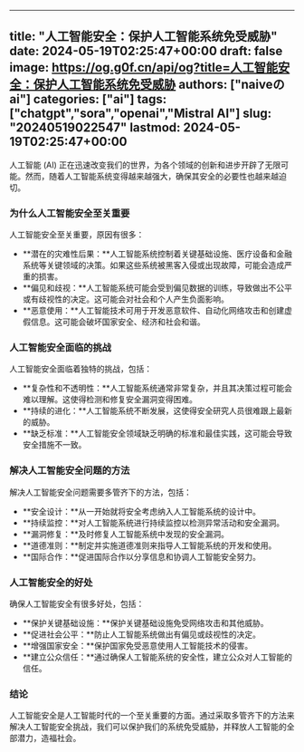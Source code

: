 
---
title: "人工智能安全：保护人工智能系统免受威胁"
date: 2024-05-19T02:25:47+00:00
draft: false
image: https://og.g0f.cn/api/og?title=人工智能安全：保护人工智能系统免受威胁
authors: ["naiveのai"]
categories: ["ai"]
tags: ["chatgpt","sora","openai","Mistral AI"]
slug: "20240519022547"
lastmod: 2024-05-19T02:25:47+00:00
---
人工智能 (AI) 正在迅速改变我们的世界，为各个领域的创新和进步开辟了无限可能。然而，随着人工智能系统变得越来越强大，确保其安全的必要性也越来越迫切。

### 为什么人工智能安全至关重要

人工智能安全至关重要，原因有很多：

- **潜在的灾难性后果：**人工智能系统控制着关键基础设施、医疗设备和金融系统等关键领域的决策。如果这些系统被黑客入侵或出现故障，可能会造成严重的损害。
- **偏见和歧视：**人工智能系统可能会受到偏见数据的训练，导致做出不公平或有歧视性的决定。这可能会对社会和个人产生负面影响。
- **恶意使用：**人工智能技术可用于开发恶意软件、自动化网络攻击和创建虚假信息。这可能会破坏国家安全、经济和社会和谐。

### 人工智能安全面临的挑战

人工智能安全面临着独特的挑战，包括：

- **复杂性和不透明性：**人工智能系统通常非常复杂，并且其决策过程可能会难以理解。这使得检测和修复安全漏洞变得困难。
- **持续的进化：**人工智能系统不断发展，这使得安全研究人员很难跟上最新的威胁。
- **缺乏标准：**人工智能安全领域缺乏明确的标准和最佳实践，这可能会导致安全措施不一致。

### 解决人工智能安全问题的方法

解决人工智能安全问题需要多管齐下的方法，包括：

- **安全设计：**从一开始就将安全考虑纳入人工智能系统的设计中。
- **持续监控：**对人工智能系统进行持续监控以检测异常活动和安全漏洞。
- **漏洞修复：**及时修复人工智能系统中发现的安全漏洞。
- **道德准则：**制定并实施道德准则来指导人工智能系统的开发和使用。
- **国际合作：**促进国际合作以分享信息和协调人工智能安全努力。

### 人工智能安全的好处

确保人工智能安全有很多好处，包括：

- **保护关键基础设施：**保护关键基础设施免受网络攻击和其他威胁。
- **促进社会公平：**防止人工智能系统做出有偏见或歧视性的决定。
- **增强国家安全：**保护国家免受恶意使用人工智能技术的侵害。
- **建立公众信任：**通过确保人工智能系统的安全性，建立公众对人工智能的信任。

### 结论

人工智能安全是人工智能时代的一个至关重要的方面。通过采取多管齐下的方法来解决人工智能安全挑战，我们可以保护我们的系统免受威胁，并释放人工智能的全部潜力，造福社会。